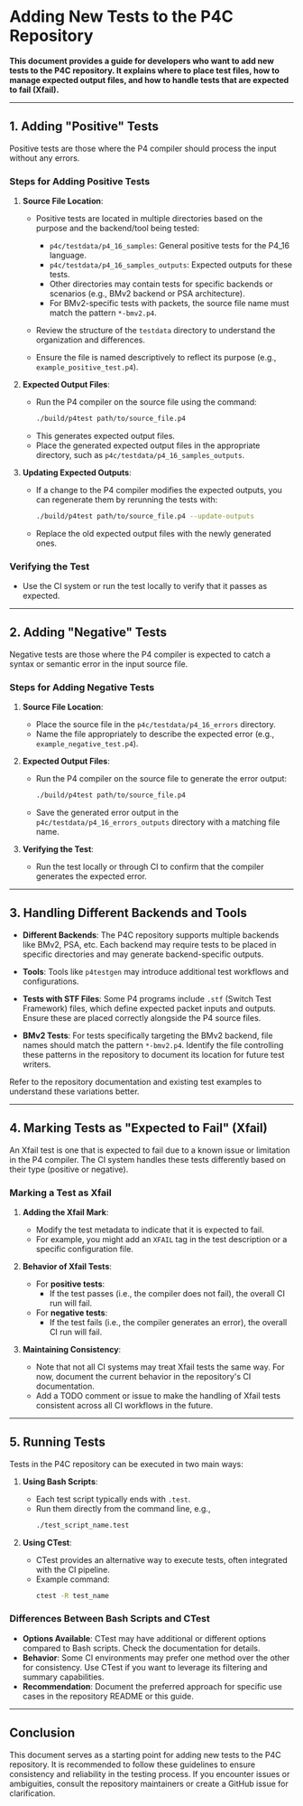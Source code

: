 # **Adding New Tests to the P4C Repository**

**This document provides a guide for developers who want to add new tests to the P4C repository. It explains where to place test files, how to manage expected output files, and how to handle tests that are expected to fail (Xfail).**

---

## **1. Adding "Positive" Tests**

Positive tests are those where the P4 compiler should process the input without any errors.

### Steps for Adding Positive Tests

1. **Source File Location**:

   - Positive tests are located in multiple directories based on the purpose and the backend/tool being tested:

     - `p4c/testdata/p4_16_samples`: General positive tests for the P4\_16 language.
     - `p4c/testdata/p4_16_samples_outputs`: Expected outputs for these tests.
     - Other directories may contain tests for specific backends or scenarios (e.g., BMv2 backend or PSA architecture).
     - For BMv2-specific tests with packets, the source file name must match the pattern `*-bmv2.p4`.

   - Review the structure of the `testdata` directory to understand the organization and differences.
   - Ensure the file is named descriptively to reflect its purpose (e.g., `example_positive_test.p4`).

2. **Expected Output Files**:

   - Run the P4 compiler on the source file using the command:
     ```bash
     ./build/p4test path/to/source_file.p4
     ```
   - This generates expected output files.
   - Place the generated expected output files in the appropriate directory, such as `p4c/testdata/p4_16_samples_outputs`.

3. **Updating Expected Outputs**:

   - If a change to the P4 compiler modifies the expected outputs, you can regenerate them by rerunning the tests with:
     ```bash
     ./build/p4test path/to/source_file.p4 --update-outputs
     ```
   - Replace the old expected output files with the newly generated ones.

### Verifying the Test

- Use the CI system or run the test locally to verify that it passes as expected.

---

## **2. Adding "Negative" Tests**

Negative tests are those where the P4 compiler is expected to catch a syntax or semantic error in the input source file.

### Steps for Adding Negative Tests

1. **Source File Location**:

   - Place the source file in the `p4c/testdata/p4_16_errors` directory.
   - Name the file appropriately to describe the expected error (e.g., `example_negative_test.p4`).

2. **Expected Output Files**:

   - Run the P4 compiler on the source file to generate the error output:
     ```bash
     ./build/p4test path/to/source_file.p4
     ```
   - Save the generated error output in the `p4c/testdata/p4_16_errors_outputs` directory with a matching file name.

3. **Verifying the Test**:

   - Run the test locally or through CI to confirm that the compiler generates the expected error.

---

## **3. Handling Different Backends and Tools**

- **Different Backends**: The P4C repository supports multiple backends like BMv2, PSA, etc. Each backend may require tests to be placed in specific directories and may generate backend-specific outputs. 

- **Tools**: Tools like `p4testgen` may introduce additional test workflows and configurations.

- **Tests with STF Files**: Some P4 programs include `.stf` (Switch Test Framework) files, which define expected packet inputs and outputs. Ensure these are placed correctly alongside the P4 source files.

- **BMv2 Tests**: For tests specifically targeting the BMv2 backend, file names should match the pattern `*-bmv2.p4`. Identify the file controlling these patterns in the repository to document its location for future test writers.

Refer to the repository documentation and existing test examples to understand these variations better.

---

## **4. Marking Tests as "Expected to Fail" (Xfail)**

An Xfail test is one that is expected to fail due to a known issue or limitation in the P4 compiler. The CI system handles these tests differently based on their type (positive or negative).

### Marking a Test as Xfail

1. **Adding the Xfail Mark**:

   - Modify the test metadata to indicate that it is expected to fail.
   - For example, you might add an `XFAIL` tag in the test description or a specific configuration file.

2. **Behavior of Xfail Tests**:

   - For **positive tests**:
     - If the test passes (i.e., the compiler does not fail), the overall CI run will fail.
   - For **negative tests**:
     - If the test fails (i.e., the compiler generates an error), the overall CI run will fail.

3. **Maintaining Consistency**:

   - Note that not all CI systems may treat Xfail tests the same way. For now, document the current behavior in the repository's CI documentation.
   - Add a TODO comment or issue to make the handling of Xfail tests consistent across all CI workflows in the future.

---

## **5. Running Tests**

Tests in the P4C repository can be executed in two main ways:

1. **Using Bash Scripts**:

   - Each test script typically ends with `.test`.
   - Run them directly from the command line, e.g.,
     ```bash
     ./test_script_name.test
     ```

2. **Using CTest**:

   - CTest provides an alternative way to execute tests, often integrated with the CI pipeline.
   - Example command:
     ```bash
     ctest -R test_name
     ```

### Differences Between Bash Scripts and CTest

- **Options Available**: CTest may have additional or different options compared to Bash scripts. Check the documentation for details.
- **Behavior**: Some CI environments may prefer one method over the other for consistency. Use CTest if you want to leverage its filtering and summary capabilities.
- **Recommendation**: Document the preferred approach for specific use cases in the repository README or this guide.

---

## **Conclusion**

This document serves as a starting point for adding new tests to the P4C repository. It is recommended to follow these guidelines to ensure consistency and reliability in the testing process. If you encounter issues or ambiguities, consult the repository maintainers or create a GitHub issue for clarification.

